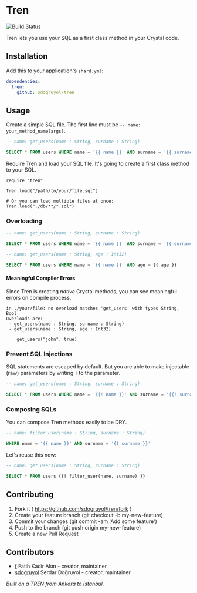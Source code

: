 # Tren

[![Build Status](https://travis-ci.org/sdogruyol/tren.svg?branch=master)](https://travis-ci.org/sdogruyol/tren)

Tren lets you use your SQL as a first class method in your Crystal code.

## Installation

Add this to your application's `shard.yml`:

```yaml
dependencies:
  tren:
    github: sdogruyol/tren
```

## Usage

Create a simple SQL file. The first line must be `-- name: your_method_name(args)`.

```sql
-- name: get_users(name : String, surname : String)

SELECT * FROM users WHERE name = '{{ name }}' AND surname = '{{ surname }}'
```

Require Tren and load your SQL file. It's going to create a first class method to your SQL.

```crystal
require "tren"

Tren.load("/path/to/your/file.sql")

# Or you can load multiple files at once:
Tren.load("./db/**/*.sql")
```

### Overloading

```sql
-- name: get_users(name : String, surname : String)

SELECT * FROM users WHERE name = '{{ name }}' AND surname = '{{ surname }}'
```

```sql
-- name: get_users(name : String, age : Int32)

SELECT * FROM users WHERE name = '{{ name }}' AND age = {{ age }}
```

#### Meaningful Compiler Errors

Since Tren is creating _native_ Crystal methods, you can see meaningful errors on compile process.

```
in ./your/file: no overload matches 'get_users' with types String, Bool
Overloads are:
 - get_users(name : String, surname : String)
 - get_users(name : String, age : Int32)

    get_users("john", true)
```

### Prevent SQL Injections

SQL statements are escaped by default. But you are able to make injectable (raw) parameters by writing `!` to the parameter.

```sql
-- name: get_users(name : String, surname : String)

SELECT * FROM users WHERE name = '{{! name }}' AND surname = '{{! surname }}'
```

### Composing SQLs

You can compose Tren methods easily to be DRY.

```sql
-- name: filter_user(name : String, surname : String)

WHERE name = '{{ name }}' AND surname = '{{ surname }}'
```

Let's reuse this now:
```sql
-- name: get_users(name : String, surname : String)

SELECT * FROM users {{! filter_user(name, surname) }}
```

## Contributing

1. Fork it ( https://github.com/sdogruyol/tren/fork )
2. Create your feature branch (git checkout -b my-new-feature)
3. Commit your changes (git commit -am 'Add some feature')
4. Push to the branch (git push origin my-new-feature)
5. Create a new Pull Request

## Contributors

- [f](https://github.com/f) Fatih Kadir Akın - creator, maintainer
- [sdogruyol](https://github.com/sdogruyol) Serdar Doğruyol - creator, maintainer

_Built on a TREN from Ankara to Istanbul._
